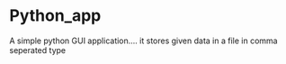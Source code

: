 # Python_app

A simple python GUI application.... it stores given data in a file in comma seperated type
